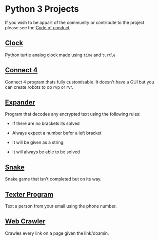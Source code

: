 # Python 3 Projects

If you wish to be appart of the community or contribute to the project please see the [Code of conduct](./code_of_conduct)

## [Clock](./Clock)
Python turtle analog clock made using ```time``` and ```turtle```

## [Connect 4](./Connect%204)
Connect 4 program thats fully customisable. It doesn't have a GUI but you can create robots to do rvp or rvr.

## [Expander](./Expander)
Program that decodes any encrypted text using the following rules:

 - If there are no brackets its solved

 - Always expect a number befor a left bracket 

 - It will be given as a string

 - It will always be able to be solved

## [Snake](./Snake)
Snake game that isn't completed but on its way.

## [Texter Program](./Texter%20Program)
Text a person from your email using the phone number.

## [Web Crawler](./Web%20Crawler)
Crawles every link on a page given the link/doamin.
